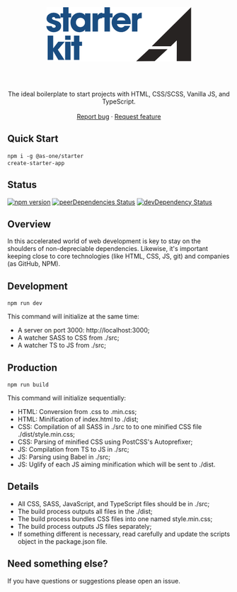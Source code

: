 <br>
<br>

<p align="center">
  <a href="https://github.com/as-one/starter">
    <img src="https://raw.githubusercontent.com/as-one/starter/master/starter.png" alt="As One - Starter Kit" width="328" height="122">
  </a>
</p>

<br>
<br>

<p align="center">
  The ideal boilerplate to start projects with HTML, CSS/SCSS, Vanilla JS, and TypeScript.
  <br>
  <br>
  <a href="https://github.com/as-one/starter/issues/new">Report bug</a>
  ·
  <a href="https://github.com/as-one/starter/issues/new">Request feature</a>
</p>

## Quick Start

```
npm i -g @as-one/starter
create-starter-app
```

## Status

[![npm version](https://img.shields.io/badge/npm-v6.13.4-blue)]()
[![peerDependencies Status](https://img.shields.io/badge/peer%20dependencies-up%20to%20date-brightgreen)]()
[![devDependency Status](https://img.shields.io/badge/dev--dependencies-up%20to%20date-brightgreen)]()

## Overview

In this accelerated world of web development is key to stay on the shoulders of non-depreciable dependencies. Likewise, it's important keeping close to core technologies (like HTML, CSS, JS, git) and companies (as GitHub, NPM).

## Development

```
npm run dev
```

This command will initialize at the same time:

- A server on port 3000: http://localhost:3000;
- A watcher SASS to CSS from ./src;
- A watcher TS to JS from ./src;

## Production

```
npm run build
```

This command will initialize sequentially:

- HTML: Conversion from .css to .min.css;
- HTML: Minification of index.html to ./dist;
- CSS: Compilation of all SASS in ./src to to one minified CSS file ./dist/style.min.css;
- CSS: Parsing of minified CSS using PostCSS's Autoprefixer;
- JS: Compilation from TS to JS in ./src;
- JS: Parsing using Babel in ./src;
- JS: Uglify of each JS aiming minification which will be sent to ./dist.

## Details

- All CSS, SASS, JavaScript, and TypeScript files should be in ./src;
- The build process outputs all files in the ./dist;
- The build process bundles CSS files into one named style.min.css;
- The build process outputs JS files separately;
- If something different is necessary, read carefully and update the scripts object in the package.json file.

## Need something else?

If you have questions or suggestions please open an issue.
